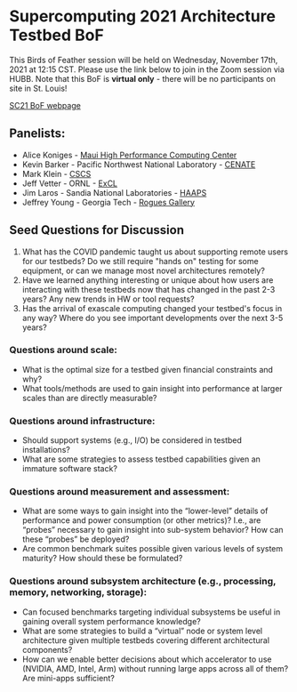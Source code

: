 # Supercomputing 2021 Architecture Testbed BoF

This Birds of Feather session will be held on Wednesday, November 17th, 2021 at 12:15 CST. Please use the link below to join in the Zoom session via HUBB. Note that this BoF is **virtual only** - there will be no participants on site in St. Louis!

[SC21 BoF webpage](https://sc21.supercomputing.org/presentation/?id=bof140&sess=sess385)

## Panelists: 
* Alice Koniges - [Maui High Performance Computing Center](https://www.mhpcc.hpc.mil/) 
* Kevin Barker - Pacific Northwest National Laboratory - [CENATE](https://www.pnnl.gov/projects/cenate)
* Mark Klein - [CSCS](https://www.cscs.ch/) 
* Jeff Vetter - ORNL - [ExCL](https://excl.ornl.gov/)
* Jim Laros - Sandia National Laboratories - [HAAPS](https://www.sandia.gov/asc/advanced-simulation-and-computing/computational-systems/haaps/)
* Jeffrey Young - Georgia Tech - [Rogues Gallery](https://crnch-rg.cc.gatech.edu/)

## Seed Questions for Discussion
1) What has the COVID pandemic taught us about supporting remote users for our testbeds? Do we still require "hands on" testing for some equipment, or can we manage most novel architectures remotely?
2) Have we learned anything interesting or unique about how users are interacting with these testbeds now that has changed in the past 2-3 years? Any new trends in HW or tool requests?
3) Has the arrival of exascale computing changed your testbed's focus in any way? Where do you see important developments over the next 3-5 years?



### Questions around scale:
* What is the optimal size for a testbed given financial constraints and why?
* What tools/methods are used to gain insight into performance at larger scales than are directly measurable?

### Questions around infrastructure:
* Should support systems (e.g., I/O) be considered in testbed installations?
* What are some strategies to assess testbed capabilities given an immature software stack?

### Questions around measurement and assessment:
* What are some ways to gain insight into the “lower-level” details of performance and power consumption (or other metrics)?  I.e., are “probes” necessary to gain insight into sub-system behavior? How can these “probes” be deployed? 
* Are common benchmark suites possible given various levels of system maturity?  How should these be formulated?

### Questions around subsystem architecture (e.g., processing, memory, networking, storage):
* Can focused benchmarks targeting individual subsystems be useful in gaining overall system performance knowledge?
* What are some strategies to build a “virtual” node or system level architecture given multiple testbeds covering different architectural components?
* How can we enable better decisions about which accelerator to use (NVIDIA, AMD, Intel, Arm) without running large apps across all of them? Are mini-apps sufficient?
